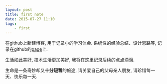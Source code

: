 ```yaml
---
layout: post
title: first note
date: 2015-07-27 11:10
tags:
    - first
---
```


在github上新建博客, 用于记录小的学习体会. 系统性的经验总结、设计思路等, 记录在github的[page](http://blog.niean.name)上.

生活如此美好, 技术生活更加美好, 我将在这里记录后续的点点滴滴.

生命是一条奇妙却又**十分短暂**的旅途, 请关爱自己的父母亲人朋友, 请珍惜每一天、快乐每一天.